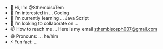 - 👋 Hi, I’m @SthembisoTem
- 👀 I’m interested in ... Coding
- 🌱 I’m currently learning ... Java Script
- 💞️ I’m looking to collaborate on ...
- 📫 How to reach me ... Here is my email sthembisosph007@gmail.com
- 😄 Pronouns: ... he/him
- ⚡ Fun fact: ...

<!---
SthembisoTem/SthembisoTem is a ✨ special ✨ repository because its `README.md` (this file) appears on your GitHub profile.
You can click the Preview link to take a look at your changes.
--->

